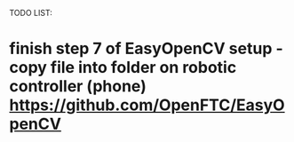 TODO LIST:
# finish step 7 of EasyOpenCV setup - copy file into folder on robotic controller (phone) https://github.com/OpenFTC/EasyOpenCV